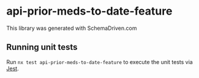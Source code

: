 
# api-prior-meds-to-date-feature

This library was generated with SchemaDriven.com

## Running unit tests

Run `nx test api-prior-meds-to-date-feature` to execute the unit tests via [Jest](https://jestjs.io).

